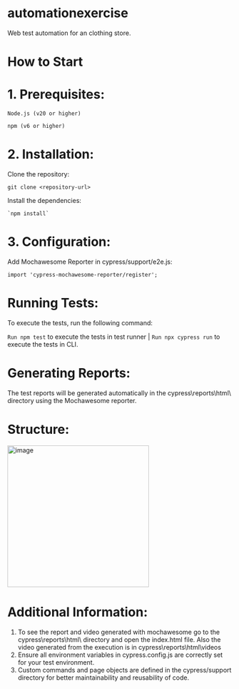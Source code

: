 # automationexercise
Web test automation for an clothing store.

# How to Start

# 1. Prerequisites:

    Node.js (v20 or higher)

    npm (v6 or higher)

# 2. Installation:

   Clone the repository:

   `git clone <repository-url>`

   Install the dependencies:

    `npm install`

# 3. Configuration:


Add Mochawesome Reporter in cypress/support/e2e.js:

 `import 'cypress-mochawesome-reporter/register'; `




# Running Tests:

  To execute the tests, run the following command:

  `Run npm test` to execute the tests in test runner | `Run npx cypress run` to execute the tests in CLI.

# Generating Reports:

  The test reports will be generated automatically in the cypress\reports\html\ directory using the Mochawesome reporter.


# Structure:



<img width="317" alt="image" src="https://github.com/JuniorMendez/automationexercise/assets/30270548/e382cf9f-7273-4db7-9cc7-b56f0c3e835d">



# Additional Information:

1. To see the report and video generated with mochawesome go to the cypress\reports\html\ directory and open the index.html file. Also the video generated from the execution is in cypress\reports\html\videos
2. Ensure all environment variables in cypress.config.js are correctly set for your test environment.
3. Custom commands and page objects are defined in the cypress/support directory for better maintainability and reusability of code.



